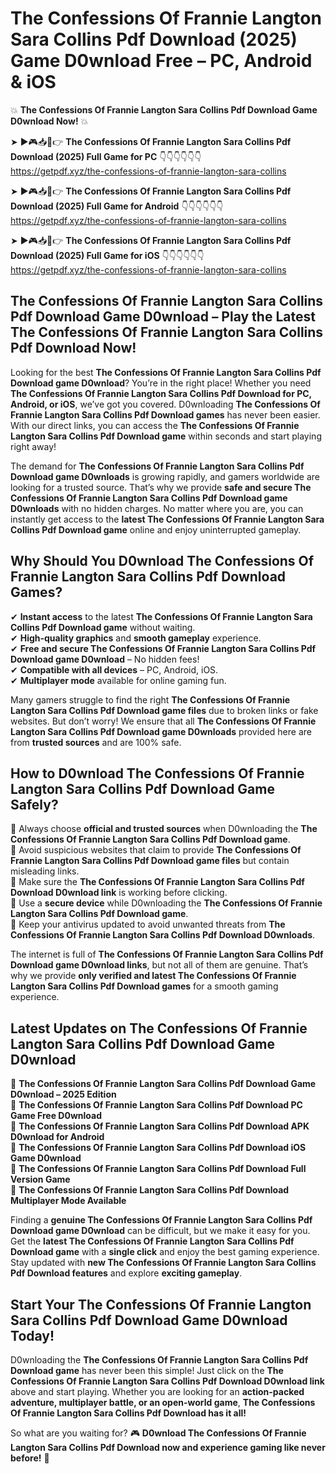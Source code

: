 # The Confessions Of Frannie Langton Sara Collins Pdf Download (2025) Game D0wnload Free – PC, Android & iOS

💥 **The Confessions Of Frannie Langton Sara Collins Pdf Download Game D0wnload Now!** 💥  

➤ ►🎮📥📱👉 **The Confessions Of Frannie Langton Sara Collins Pdf Download (2025) Full Game for PC** 👇👇👇👇👇👇  
https://getpdf.xyz/the-confessions-of-frannie-langton-sara-collins  

➤ ►🎮📥📱👉 **The Confessions Of Frannie Langton Sara Collins Pdf Download (2025) Full Game for Android** 👇👇👇👇👇👇  
https://getpdf.xyz/the-confessions-of-frannie-langton-sara-collins  

➤ ►🎮📥📱👉 **The Confessions Of Frannie Langton Sara Collins Pdf Download (2025) Full Game for iOS** 👇👇👇👇👇👇  
https://getpdf.xyz/the-confessions-of-frannie-langton-sara-collins  

## The Confessions Of Frannie Langton Sara Collins Pdf Download Game D0wnload – Play the Latest The Confessions Of Frannie Langton Sara Collins Pdf Download Now!

Looking for the best **The Confessions Of Frannie Langton Sara Collins Pdf Download game D0wnload**? You’re in the right place! Whether you need **The Confessions Of Frannie Langton Sara Collins Pdf Download for PC, Android, or iOS**, we’ve got you covered. D0wnloading **The Confessions Of Frannie Langton Sara Collins Pdf Download games** has never been easier. With our direct links, you can access the **The Confessions Of Frannie Langton Sara Collins Pdf Download game** within seconds and start playing right away!  

The demand for **The Confessions Of Frannie Langton Sara Collins Pdf Download game D0wnloads** is growing rapidly, and gamers worldwide are looking for a trusted source. That’s why we provide **safe and secure The Confessions Of Frannie Langton Sara Collins Pdf Download game D0wnloads** with no hidden charges. No matter where you are, you can instantly get access to the **latest The Confessions Of Frannie Langton Sara Collins Pdf Download game** online and enjoy uninterrupted gameplay.  

## **Why Should You D0wnload The Confessions Of Frannie Langton Sara Collins Pdf Download Games?**  

✔ **Instant access** to the latest **The Confessions Of Frannie Langton Sara Collins Pdf Download game** without waiting.  
✔ **High-quality graphics** and **smooth gameplay** experience.  
✔ **Free and secure The Confessions Of Frannie Langton Sara Collins Pdf Download game D0wnload** – No hidden fees!  
✔ **Compatible with all devices** – PC, Android, iOS.  
✔ **Multiplayer mode** available for online gaming fun.  

Many gamers struggle to find the right **The Confessions Of Frannie Langton Sara Collins Pdf Download game files** due to broken links or fake websites. But don’t worry! We ensure that all **The Confessions Of Frannie Langton Sara Collins Pdf Download game D0wnloads** provided here are from **trusted sources** and are 100% safe.  

## **How to D0wnload The Confessions Of Frannie Langton Sara Collins Pdf Download Game Safely?**  

📌 Always choose **official and trusted sources** when D0wnloading the **The Confessions Of Frannie Langton Sara Collins Pdf Download game**.  
📌 Avoid suspicious websites that claim to provide **The Confessions Of Frannie Langton Sara Collins Pdf Download game files** but contain misleading links.  
📌 Make sure the **The Confessions Of Frannie Langton Sara Collins Pdf Download D0wnload link** is working before clicking.  
📌 Use a **secure device** while D0wnloading the **The Confessions Of Frannie Langton Sara Collins Pdf Download game**.  
📌 Keep your antivirus updated to avoid unwanted threats from **The Confessions Of Frannie Langton Sara Collins Pdf Download D0wnloads**.  

The internet is full of **The Confessions Of Frannie Langton Sara Collins Pdf Download game D0wnload links**, but not all of them are genuine. That’s why we provide **only verified and latest The Confessions Of Frannie Langton Sara Collins Pdf Download games** for a smooth gaming experience.  

## **Latest Updates on The Confessions Of Frannie Langton Sara Collins Pdf Download Game D0wnload**  

🔹 **The Confessions Of Frannie Langton Sara Collins Pdf Download Game D0wnload – 2025 Edition**  
🔹 **The Confessions Of Frannie Langton Sara Collins Pdf Download PC Game Free D0wnload**  
🔹 **The Confessions Of Frannie Langton Sara Collins Pdf Download APK D0wnload for Android**  
🔹 **The Confessions Of Frannie Langton Sara Collins Pdf Download iOS Game D0wnload**  
🔹 **The Confessions Of Frannie Langton Sara Collins Pdf Download Full Version Game**  
🔹 **The Confessions Of Frannie Langton Sara Collins Pdf Download Multiplayer Mode Available**  

Finding a **genuine The Confessions Of Frannie Langton Sara Collins Pdf Download game D0wnload** can be difficult, but we make it easy for you. Get the **latest The Confessions Of Frannie Langton Sara Collins Pdf Download game** with a **single click** and enjoy the best gaming experience. Stay updated with **new The Confessions Of Frannie Langton Sara Collins Pdf Download features** and explore **exciting gameplay**.  

## **Start Your The Confessions Of Frannie Langton Sara Collins Pdf Download Game D0wnload Today!**  

D0wnloading the **The Confessions Of Frannie Langton Sara Collins Pdf Download game** has never been this simple! Just click on the **The Confessions Of Frannie Langton Sara Collins Pdf Download D0wnload link** above and start playing. Whether you are looking for an **action-packed adventure, multiplayer battle, or an open-world game**, **The Confessions Of Frannie Langton Sara Collins Pdf Download has it all!**  

So what are you waiting for? 🎮 **D0wnload The Confessions Of Frannie Langton Sara Collins Pdf Download now and experience gaming like never before!** 🚀  